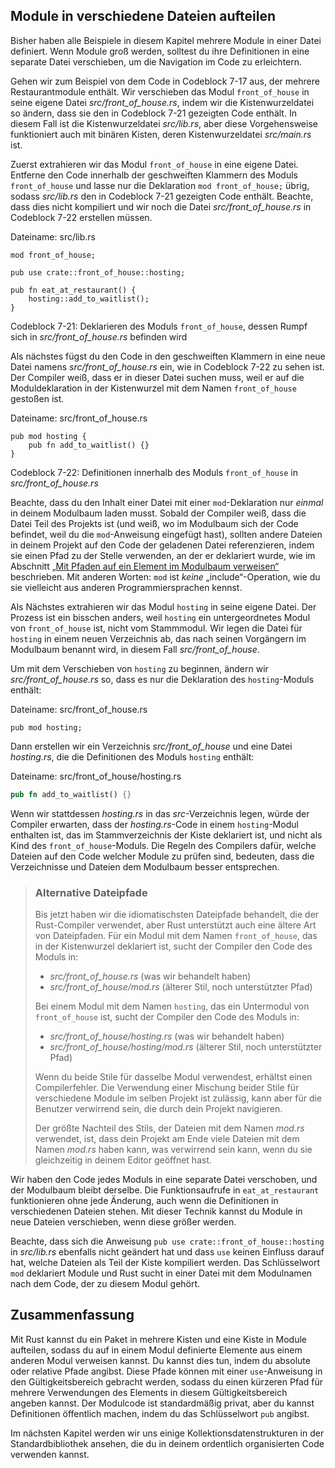 ## Module in verschiedene Dateien aufteilen

Bisher haben alle Beispiele in diesem Kapitel mehrere Module in einer Datei
definiert. Wenn Module groß werden, solltest du ihre Definitionen in eine
separate Datei verschieben, um die Navigation im Code zu erleichtern.

Gehen wir zum Beispiel von dem Code in Codeblock 7-17 aus, der mehrere
Restaurantmodule enthält. Wir verschieben das Modul `front_of_house` in seine
eigene Datei _src/front_of_house.rs_, indem wir die Kistenwurzeldatei so
ändern, dass sie den in Codeblock 7-21 gezeigten Code enthält. In diesem Fall
ist die Kistenwurzeldatei _src/lib.rs_, aber diese Vorgehensweise funktioniert
auch mit binären Kisten, deren Kistenwurzeldatei _src/main.rs_ ist.

Zuerst extrahieren wir das Modul `front_of_house` in eine eigene Datei.
Entferne den Code innerhalb der geschweiften Klammern des Moduls
`front_of_house` und lasse nur die Deklaration `mod front_of_house;` übrig,
sodass _src/lib.rs_ den in Codeblock 7-21 gezeigten Code enthält. Beachte, dass
dies nicht kompiliert und wir noch die Datei _src/front_of_house.rs_ in
Codeblock 7-22 erstellen müssen.

<span class="filename">Dateiname: src/lib.rs</span>

```rust,ignore
mod front_of_house;

pub use crate::front_of_house::hosting;

pub fn eat_at_restaurant() {
    hosting::add_to_waitlist();
}
```

<span class="caption">Codeblock 7-21: Deklarieren des Moduls `front_of_house`,
dessen Rumpf sich in _src/front_of_house.rs_ befinden wird</span>

Als nächstes fügst du den Code in den geschweiften Klammern in eine neue Datei
namens _src/front_of_house.rs_ ein, wie in Codeblock 7-22 zu sehen ist. Der
Compiler weiß, dass er in dieser Datei suchen muss, weil er auf die
Moduldeklaration in der Kistenwurzel mit dem Namen `front_of_house` gestoßen
ist.

<span class="filename">Dateiname: src/front_of_house.rs</span>

```rust,ignore
pub mod hosting {
    pub fn add_to_waitlist() {}
}
```

<span class="caption">Codeblock 7-22: Definitionen innerhalb des Moduls
`front_of_house` in _src/front_of_house.rs_</span>

Beachte, dass du den Inhalt einer Datei mit einer `mod`-Deklaration nur
_einmal_ in deinem Modulbaum laden musst. Sobald der Compiler weiß, dass die
Datei Teil des Projekts ist (und weiß, wo im Modulbaum sich der Code befindet,
weil du die `mod`-Anweisung eingefügt hast), sollten andere Dateien in deinem
Projekt auf den Code der geladenen Datei referenzieren, indem sie einen Pfad zu
der Stelle verwenden, an der er deklariert wurde, wie im Abschnitt [„Mit Pfaden
auf ein Element im Modulbaum verweisen“][paths] beschrieben. Mit anderen
Worten: `mod` ist _keine_ „include“-Operation, wie du sie vielleicht aus
anderen Programmiersprachen kennst.

Als Nächstes extrahieren wir das Modul `hosting` in seine eigene Datei. Der
Prozess ist ein bisschen anders, weil `hosting` ein untergeordnetes Modul von
`front_of_house` ist, nicht vom Stammmodul. Wir legen die Datei für `hosting`
in einem neuen Verzeichnis ab, das nach seinen Vorgängern im Modulbaum benannt
wird, in diesem Fall _src/front_of_house_.

Um mit dem Verschieben von `hosting` zu beginnen, ändern wir
_src/front_of_house.rs_ so, dass es nur die Deklaration des `hosting`-Moduls
enthält:

<span class="filename">Dateiname: src/front_of_house.rs</span>

```rust,ignore
pub mod hosting;
```

Dann erstellen wir ein Verzeichnis _src/front_of_house_ und eine Datei
_hosting.rs_, die die Definitionen des Moduls `hosting` enthält:

<span class="filename">Dateiname: src/front_of_house/hosting.rs</span>

```rust
pub fn add_to_waitlist() {}
```

Wenn wir stattdessen _hosting.rs_ in das _src_-Verzeichnis legen, würde der
Compiler erwarten, dass der _hosting.rs_-Code in einem `hosting`-Modul
enthalten ist, das im Stammverzeichnis der Kiste deklariert ist, und nicht als
Kind des `front_of_house`-Moduls. Die Regeln des Compilers dafür, welche
Dateien auf den Code welcher Module zu prüfen sind, bedeuten, dass die
Verzeichnisse und Dateien dem Modulbaum besser entsprechen.

> ### Alternative Dateipfade
>
> Bis jetzt haben wir die idiomatischsten Dateipfade behandelt, die der
> Rust-Compiler verwendet, aber Rust unterstützt auch eine ältere Art von
> Dateipfaden. Für ein Modul mit dem Namen `front_of_house`, das in der
> Kistenwurzel deklariert ist, sucht der Compiler den Code des Moduls in:
>
> - _src/front_of_house.rs_ (was wir behandelt haben)
> - _src/front_of_house/mod.rs_ (älterer Stil, noch unterstützter Pfad)
>
> Bei einem Modul mit dem Namen `hosting`, das ein Untermodul von
> `front_of_house` ist, sucht der Compiler den Code des Moduls in:
>
> - _src/front_of_house/hosting.rs_ (was wir behandelt haben)
> - _src/front_of_house/hosting/mod.rs_ (älterer Stil, noch unterstützter Pfad)
>
> Wenn du beide Stile für dasselbe Modul verwendest, erhältst einen
> Compilerfehler. Die Verwendung einer Mischung beider Stile für verschiedene
> Module im selben Projekt ist zulässig, kann aber für die Benutzer verwirrend
> sein, die durch dein Projekt navigieren.
>
> Der größte Nachteil des Stils, der Dateien mit dem Namen _mod.rs_ verwendet,
> ist, dass dein Projekt am Ende viele Dateien mit dem Namen _mod.rs_ haben
> kann, was verwirrend sein kann, wenn du sie gleichzeitig in deinem Editor
> geöffnet hast.

Wir haben den Code jedes Moduls in eine separate Datei verschoben, und der
Modulbaum bleibt derselbe. Die Funktionsaufrufe in `eat_at_restaurant`
funktionieren ohne jede Änderung, auch wenn die Definitionen in verschiedenen
Dateien stehen. Mit dieser Technik kannst du Module in neue Dateien
verschieben, wenn diese größer werden.

Beachte, dass sich die Anweisung `pub use crate::front_of_house::hosting` in
_src/lib.rs_ ebenfalls nicht geändert hat und dass `use` keinen Einfluss darauf
hat, welche Dateien als Teil der Kiste kompiliert werden. Das Schlüsselwort
`mod` deklariert Module und Rust sucht in einer Datei mit dem Modulnamen nach
dem Code, der zu diesem Modul gehört.

## Zusammenfassung

Mit Rust kannst du ein Paket in mehrere Kisten und eine Kiste in Module
aufteilen, sodass du auf in einem Modul definierte Elemente aus einem anderen
Modul verweisen kannst. Du kannst dies tun, indem du absolute oder relative
Pfade angibst. Diese Pfade können mit einer `use`-Anweisung in den
Gültigkeitsbereich gebracht werden, sodass du einen kürzeren Pfad für mehrere
Verwendungen des Elements in diesem Gültigkeitsbereich angeben kannst. Der
Modulcode ist standardmäßig privat, aber du kannst Definitionen öffentlich
machen, indem du das Schlüsselwort `pub` angibst.

Im nächsten Kapitel werden wir uns einige Kollektionsdatenstrukturen in der
Standardbibliothek ansehen, die du in deinem ordentlich organisierten Code
verwenden kannst.

[paths]: ch07-03-paths-for-referring-to-an-item-in-the-module-tree.html
